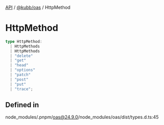 [API](../../../packages.md) / [@kubb/oas](../index.md) / HttpMethod

# HttpMethod

```ts
type HttpMethod: 
  | HttpMethods
  | HttpMethods
  | "delete"
  | "get"
  | "head"
  | "options"
  | "patch"
  | "post"
  | "put"
  | "trace";
```

## Defined in

node\_modules/.pnpm/oas@24.9.0/node\_modules/oas/dist/types.d.ts:45
